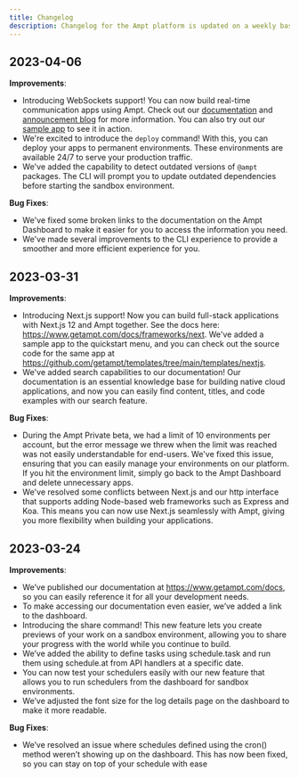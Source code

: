 ```yaml
---
title: Changelog
description: Changelog for the Ampt platform is updated on a weekly basis to include the latest updates and improvements.
---
```


## 2023-04-06

**Improvements**:

- Introducing WebSockets support! You can now build real-time communication apps using Ampt. Check out our [documentation](/docs/building-blocks/websockets) and [announcement blog](/blog/introducing-websockets/) for more information. You can also try out our [sample app](https://github.com/getampt/templates/tree/main/templates/websockets) to see it in action.
- We're excited to introduce the `deploy` command! With this, you can deploy your apps to permanent environments. These environments are available 24/7 to serve your production traffic.
- We've added the capability to detect outdated versions of `@ampt` packages. The CLI will prompt you to update outdated dependencies before starting the sandbox environment.

**Bug Fixes**:

- We've fixed some broken links to the documentation on the Ampt Dashboard to make it easier for you to access the information you need.
- We've made several improvements to the CLI experience to provide a smoother and more efficient experience for you.

## 2023-03-31

**Improvements**:

- Introducing Next.js support! Now you can build full-stack applications with Next.js 12 and Ampt together. See the docs here: https://www.getampt.com/docs/frameworks/next. We've added a sample app to the quickstart menu, and you can check out the source code for the same app at https://github.com/getampt/templates/tree/main/templates/nextjs.
- We've added search capabilities to our documentation! Our documentation is an essential knowledge base for building native cloud applications, and now you can easily find content, titles, and code examples with our search feature.

**Bug Fixes**:

- During the Ampt Private beta, we had a limit of 10 environments per account, but the error message we threw when the limit was reached was not easily understandable for end-users. We've fixed this issue, ensuring that you can easily manage your environments on our platform. If you hit the environment limit, simply go back to the Ampt Dashboard and delete unnecessary apps.
- We've resolved some conflicts between Next.js and our http interface that supports adding Node-based web frameworks such as Express and Koa. This means you can now use Next.js seamlessly with Ampt, giving you more flexibility when building your applications.


## 2023-03-24

**Improvements**:

- We’ve published our documentation at https://www.getampt.com/docs, so you can easily reference it for all your development needs.
- To make accessing our documentation even easier, we’ve added a link to the dashboard.
- Introducing the share command! This new feature lets you create previews of your work on a sandbox environment, allowing you to share your progress with the world while you continue to build.
- We’ve added the ability to define tasks using schedule.task and run them using schedule.at from API handlers at a specific date.
- You can now test your schedulers easily with our new feature that allows you to run schedulers from the dashboard for sandbox environments.
- We’ve adjusted the font size for the log details page on the dashboard to make it more readable.

**Bug Fixes**:

- We’ve resolved an issue where schedules defined using the cron() method weren’t showing up on the dashboard. This has now been fixed, so you can stay on top of your schedule with ease
